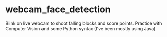 # webcam_face_detection
Blink on live webcam to shoot falling blocks and score points.
Practice with Computer Vision and some Python syntax (I've been mostly using Java)
